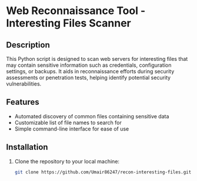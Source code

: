 # Web Reconnaissance Tool - Interesting Files Scanner

## Description
This Python script is designed to scan web servers for interesting files that may contain sensitive information such as credentials, configuration settings, or backups. It aids in reconnaissance efforts during security assessments or penetration tests, helping identify potential security vulnerabilities.

## Features
- Automated discovery of common files containing sensitive data
- Customizable list of file names to search for
- Simple command-line interface for ease of use

## Installation
1. Clone the repository to your local machine:
   ```bash
   git clone https://github.com/Umair86247/recon-interesting-files.git
